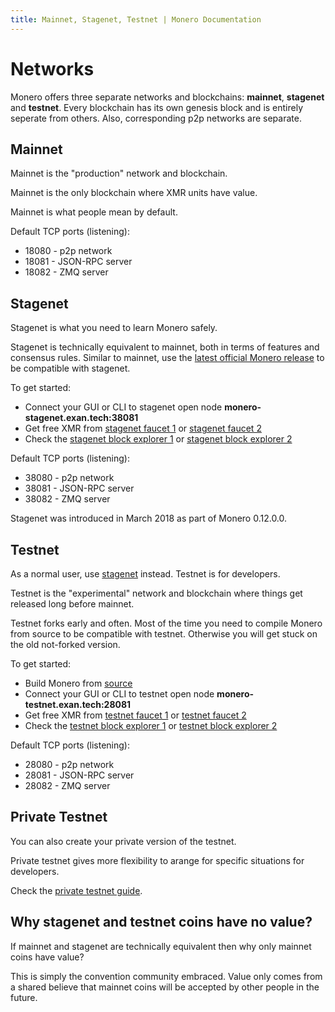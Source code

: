 ```yaml
---
title: Mainnet, Stagenet, Testnet | Monero Documentation
---
```

# Networks

Monero offers three separate networks and blockchains: **mainnet**, **stagenet** and **testnet**. Every blockchain has its own genesis block and is entirely seperate from others. Also, corresponding p2p networks are separate.

## Mainnet

Mainnet is the "production" network and blockchain.

Mainnet is the only blockchain where XMR units have value.

Mainnet is what people mean by default.

Default TCP ports (listening):

* 18080 - p2p network
* 18081 - JSON-RPC server
* 18082 - ZMQ server

## Stagenet

Stagenet is what you need to learn Monero safely.

Stagenet is technically equivalent to mainnet, both in terms of features and consensus rules. Similar to mainnet, use the [latest official Monero release](https://getmonero.org/downloads/) to be compatible with stagenet.

To get started:

* Connect your GUI or CLI to stagenet open node **monero-stagenet.exan.tech:38081**
* Get free XMR from [stagenet faucet 1](https://community.xmr.to/faucet/stagenet/) or [stagenet faucet 2](http://stagenet.xmr-tw.org:38085/)
* Check the [stagenet block explorer 1](https://community.xmr.to/explorer/stagenet/) or [stagenet block explorer 2](http://162.210.173.150:8083/)

Default TCP ports (listening):

* 38080 - p2p network
* 38081 - JSON-RPC server
* 38082 - ZMQ server

Stagenet was introduced in March 2018 as part of Monero 0.12.0.0.

## Testnet

As a normal user, use [stagenet](#stagenet) instead. Testnet is for developers.

Testnet is the "experimental" network and blockchain where things get released long before mainnet.

Testnet forks early and often. Most of the time you need to compile Monero from source to be compatible with testnet. Otherwise you will get stuck on the old not-forked version.

To get started:

* Build Monero from [source](https://github.com/monero-project/monero)
* Connect your GUI or CLI to testnet open node **monero-testnet.exan.tech:28081**
* Get free XMR from [testnet faucet 1](https://community.xmr.to/faucet/testnet/) or [testnet faucet 2](https://dis.gratis/)
* Check the [testnet block explorer 1](https://community.xmr.to/explorer/testnet/) or [testnet block explorer 2](https://testnet.xmrchain.net)

Default TCP ports (listening):

* 28080 - p2p network
* 28081 - JSON-RPC server
* 28082 - ZMQ server

## Private Testnet

You can also create your private version of the testnet.

Private testnet gives more flexibility to arange for specific situations for developers.

Check the [private testnet guide](https://github.com/moneroexamples/private-testnet).

## Why stagenet and testnet coins have no value?

If mainnet and stagenet are technically equivalent then why only mainnet coins have value?

This is simply the convention community embraced. Value only comes from a shared believe that mainnet coins will be accepted by other people in the future.
